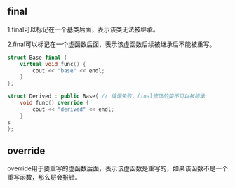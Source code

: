 ## final
1.final可以标记在一个基类后面，表示该类无法被继承。

2.final可以标记在一个虚函数后面，表示该虚函数后续被继承后不能被重写。

```c++
struct Base final {
    virtual void func() {
        cout << "base" << endl;
    }
};

struct Derived : public Base{ // 编译失败，final修饰的类不可以被继承
    void func() override {
        cout << "derived" << endl;
    }
s
};
```


## override
override用于要重写的虚函数后面，表示该虚函数是重写的，如果该函数不是一个重写函数，那么将会报错。